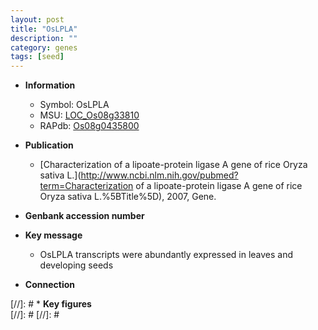 ```yaml
---
layout: post
title: "OsLPLA"
description: ""
category: genes
tags: [seed]
---
```


* **Information**  
    + Symbol: OsLPLA  
    + MSU: [LOC_Os08g33810](http://rice.plantbiology.msu.edu/cgi-bin/ORF_infopage.cgi?orf=LOC_Os08g33810)  
    + RAPdb: [Os08g0435800](http://rapdb.dna.affrc.go.jp/viewer/gbrowse_details/irgsp1?name=Os08g0435800)  

* **Publication**  
    + [Characterization of a lipoate-protein ligase A gene of rice Oryza sativa L.](http://www.ncbi.nlm.nih.gov/pubmed?term=Characterization of a lipoate-protein ligase A gene of rice Oryza sativa L.%5BTitle%5D), 2007, Gene.

* **Genbank accession number**  

* **Key message**  
    + OsLPLA transcripts were abundantly expressed in leaves and developing seeds

* **Connection**  

[//]: # * **Key figures**  
[//]: # 
[//]: # 
